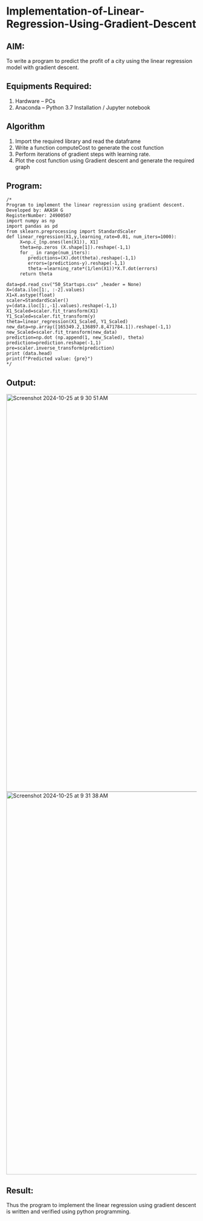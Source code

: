 # Implementation-of-Linear-Regression-Using-Gradient-Descent

## AIM:
To write a program to predict the profit of a city using the linear regression model with gradient descent.

## Equipments Required:
1. Hardware – PCs
2. Anaconda – Python 3.7 Installation / Jupyter notebook

## Algorithm
1. Import the required library and read the dataframe
2. Write a function computeCost to generate the cost function
3. Perform iterations of gradient steps with learning rate.
4. Plot the cost function using Gradient descent and generate the required graph

## Program:
```
/*
Program to implement the linear regression using gradient descent.
Developed by: AKASH G
RegisterNumber: 24900507
import numpy as np
import pandas as pd
from sklearn.preprocessing import StandardScaler
def linear_regression(X1,y,learning_rate=0.01, num_iters=1000):
     X=np.c_[np.ones(len(X1)), X1]
     theta=np.zeros (X.shape[1]).reshape(-1,1)
     for _ in range(num_iters):
        predictions=(X).dot(theta).reshape(-1,1)
        errors=(predictions-y).reshape(-1,1)
        theta-=learning_rate*(1/len(X1))*X.T.dot(errors)
     return theta

data=pd.read_csv("50_Startups.csv" ,header = None) 
X=(data.iloc[1:, :-2].values)
X1=X.astype(float)
scaler=StandardScaler()
y=(data.iloc[1:,-1].values).reshape(-1,1)
X1_Scaled=scaler.fit_transform(X1)
Y1_Scaled=scaler.fit_transform(y)
theta=linear_regression(X1_Scaled, Y1_Scaled)
new_data=np.array([165349.2,136897.8,471784.1]).reshape(-1,1)
new_Scaled=scaler.fit_transform(new_data)
prediction=np.dot (np.append(1, new_Scaled), theta)
prediction=prediction.reshape(-1,1)
pre=scaler.inverse_transform(prediction)
print (data.head)
print(f"Predicted value: {pre}") 
*/
```

## Output:
<img width="1050" alt="Screenshot 2024-10-25 at 9 30 51 AM" src="https://github.com/user-attachments/assets/2c2c5775-3140-43d7-b40a-5e466406d3e4">
<img width="1011" alt="Screenshot 2024-10-25 at 9 31 38 AM" src="https://github.com/user-attachments/assets/a8b088bc-9c59-498c-be1b-cfe48acc0fb4">

## Result:
Thus the program to implement the linear regression using gradient descent is written and verified using python programming.

